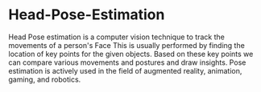 # Head-Pose-Estimation
Head Pose estimation is a computer vision technique to track the movements of a person's Face This is usually performed by finding the location of key points for the given objects. Based on these key points we can compare various movements and postures and draw insights. Pose estimation is actively used in the field of augmented reality, animation, gaming, and robotics.
